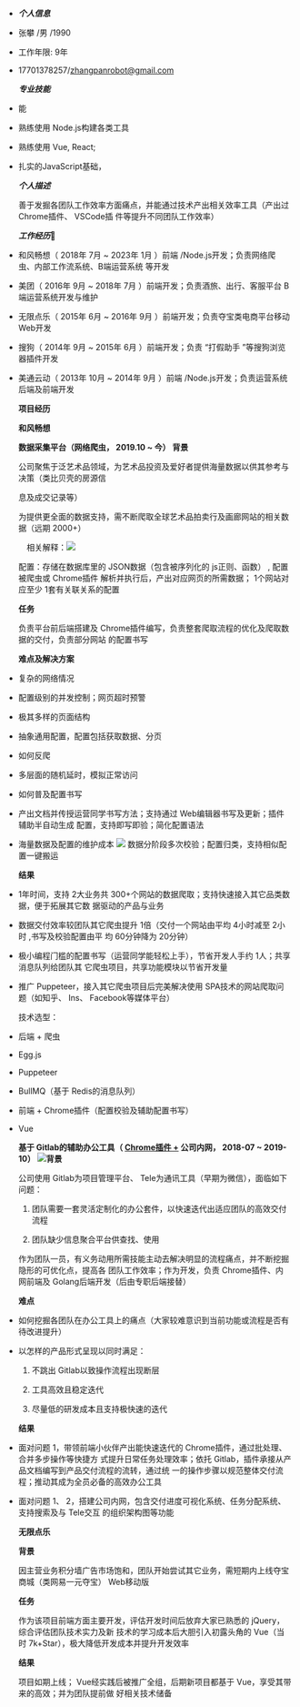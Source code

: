 - ***个⼈信息***
- 张攀 /男 /1990
- ⼯作年限: 9年
- 17701378257/[zhangpanrobot@gmail.com](mailto:zhangpanrobot@gmail.com)
  
  ***专业技能***
- 能
- 熟练使⽤ Node.js构建各类⼯具
- 熟练使⽤ Vue, React;
- 扎实的JavaScript基础，
  
  ***个⼈描述***
  
  善于发掘各团队⼯作效率⽅⾯痛点，并能通过技术产出相关效率⼯具（产出过 Chrome插件、 VSCode插 件等提升不同团队⼯作效率）
  
  
  ***⼯作经历***
- 和⻛畅想（ 2018年 7⽉ ~ 2023年 1⽉ ）前端 /Node.js开发；负责⽹络爬⾍、内部⼯作流系统、B端运营系统 等开发
- 美团（ 2016年 9⽉ ~ 2018年 7⽉ ）前端开发；负责酒旅、出⾏、客服平台 B端运营系统开发与维护
- ⽆限点乐（ 2015年 6⽉ ~ 2016年 9⽉ ）前端开发；负责夺宝类电商平台移动 Web开发
- 搜狗（ 2014年 9⽉ ~ 2015年 6⽉ ）前端开发；负责 “打假助⼿ ”等搜狗浏览器插件开发
- 美通云动（ 2013年 10⽉ ~ 2014年 9⽉ ）前端 /Node.js开发；负责运营系统后端及前端开发
  
  ****项⽬经历****
  
  
  
  ****和⻛畅想****
  
  
  
  ****数据采集平台（⽹络爬⾍， 2019.10 ~ 今） 背景****
  
  
  
  公司聚焦于泛艺术品领域，为艺术品投资及爱好者提供海量数据以供其参考与决策（类⽐⻉壳的房源信
  
  
  
  息及成交记录等）
  
  
  
  为提供更全⾯的数据⽀持，需不断爬取全球艺术品拍卖⾏及画廊⽹站的相关数据（远期 2000+）
  
  
  
  `  `相关解释：![](Aspose.Words.94f89966-cf23-45d6-8a04-6a7b5e720500.002.png)
  
  
  
  配置：存储在数据库⾥的 JSON数据（包含被序列化的 js正则、函数） , 配置被爬⾍或 Chrome插件 解析并执⾏后，产出对应⽹⻚的所需数据； 1个⽹站对应⾄少 1套有关联关系的配置
  
  
  
  ****任务****
  
  
  
  负责平台前后端搭建及 Chrome插件编写，负责整套爬取流程的优化及爬取数据的交付，负责部分⽹站 的配置书写
  
  
  
  ****难点及解决⽅案****
- 复杂的⽹络情况
- 配置级别的并发控制；⽹⻚超时预警
- 极其多样的⻚⾯结构
- 抽象通⽤配置，配置包括获取数据、分⻚
- 如何反爬
- 多层⾯的随机延时，模拟正常访问
- 如何普及配置书写
- 产出⽂档并传授运营同学书写⽅法；⽀持通过 Web编辑器书写及更新；插件辅助半⾃动⽣成 配置，⽀持即写即验；简化配置语法
- 海量数据及配置的维护成本 ![](Aspose.Words.94f89966-cf23-45d6-8a04-6a7b5e720500.003.png) 数据分阶段多次校验；配置归类，⽀持相似配置⼀键搬运
  
  
  
  ****结果****
- 1年时间，⽀持 2⼤业务共 300+个⽹站的数据爬取；⽀持快速接⼊其它品类数据，便于拓展其它数 据驱动的产品与业务
- 数据交付效率较团队其它爬⾍提升 1倍（交付⼀个⽹站由平均 4⼩时减⾄ 2⼩时 ,书写及校验配置由平 均 60分钟降为 20分钟）
- 极⼩编程⻔槛的配置书写（运营同学能轻松上⼿），节省开发⼈⼿约 1⼈；共享消息队列给团队其 它爬⾍项⽬，共享功能模块以节省开发量
- 推⼴ Puppeteer，接⼊其它爬⾍项⽬后完美解决使⽤ SPA技术的⽹站爬取问题（如知乎、 Ins、 Facebook等媒体平台）
  
  
  
  技术选型：
- 后端 + 爬⾍
- Egg.js
- Puppeteer
- BullMQ（基于 Redis的消息队列）
- 前端 + Chrome插件（配置校验及辅助配置书写）
- Vue
  
  
  
  ****基于 Gitlab的辅助办公⼯具（ [Chrome插件 +](**https://chrome.google.com/webstore/detail/gitlab-issue-management/kgodmmobbphipbjlmclnnhnkddjcfhgl**) 公司内⽹， 2018-07 ~ 2019-10） ![](Aspose.Words.94f89966-cf23-45d6-8a04-6a7b5e720500.004.png)背景****
  
  
  
  公司使⽤ Gitlab为项⽬管理平台、 Tele为通讯⼯具（早期为微信），⾯临如下问题：
  
  
  
  1. 团队需要⼀套灵活定制化的办公套件，以快速迭代出适应团队的⾼效交付流程
  
  1. 团队缺少信息聚合平台供查找、使⽤
  
  
  
  作为团队⼀员，有义务动⽤所需技能主动去解决明显的流程痛点，并不断挖掘隐形的可优化点，提⾼各 团队⼯作效率；作为开发，负责 Chrome插件、内⽹前端及 Golang后端开发（后由专职后端接替）
  
  
  
  ****难点****
- 如何挖掘各团队在办公⼯具上的痛点（⼤家较难意识到当前功能或流程是否有待改进提升）
- 以怎样的产品形式呈现以同时满⾜：
  
  1. 不跳出 Gitlab以致操作流程出现断层
  
  1. ⼯具⾼效且稳定迭代
  
  1. 尽量低的研发成本且⽀持极快速的迭代
  
  
  
  ****结果****
- ⾯对问题 1，带领前端⼩伙伴产出能快速迭代的 Chrome插件，通过批处理、合并多步操作等快捷⽅ 式提升⽇常任务处理效率；依托 Gitlab，插件承接从产品⽂档编写到产品交付流程的流转，通过统 ⼀的操作步骤以规范整体交付流程；推动其成为全员必备的⾼效办公⼯具
- ⾯对问题 1、 2，搭建公司内⽹，包含交付进度可视化系统、任务分配系统、⽀持搜索及与 Tele交互 的组织架构图等功能
  
  
  
  ****⽆限点乐****
  
  
  
  ****背景****
  
  
  
  因主营业务积分墙⼴告市场饱和，团队开始尝试其它业务，需短期内上线夺宝商城（类⽹易⼀元夺宝） Web移动版
  
  
  
  ****任务****
  
  
  
  作为该项⽬前端⽅⾯主要开发，评估开发时间后放弃⼤家已熟悉的 jQuery，综合评估团队技术实⼒及新 技术的学习成本后⼤胆引⼊初露头⻆的 Vue（当时 7k+Star），极⼤降低开发成本并提升开发效率
  
  
  
  ****结果****
  
  
  
  项⽬如期上线； Vue经实践后被推⼴全组，后期新项⽬都基于 Vue，享受其带来的⾼效；并为团队提前做 好相关技术储备
